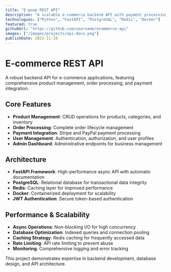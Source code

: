 ```yaml
---
title: "E-poop REST API"
description: "A scalable e-commerce backend API with payment processing and inventory management"
technologies: ["Python", "FastAPI", "PostgreSQL", "Redis", "Docker"]
featured: true 
githubUrl: "https://github.com/username/ecommerce-api"
images: ["/images/projects/api-docs.png"]
publishDate: 2023-11-20
---
```


# E-commerce REST API

A robust backend API for e-commerce applications, featuring comprehensive product management, order processing, and payment integration.

## Core Features

- **Product Management**: CRUD operations for products, categories, and inventory
- **Order Processing**: Complete order lifecycle management
- **Payment Integration**: Stripe and PayPal payment processing
- **User Management**: Authentication, authorization, and user profiles
- **Admin Dashboard**: Administrative endpoints for business management

## Architecture

- **FastAPI Framework**: High-performance async API with automatic documentation
- **PostgreSQL**: Relational database for transactional data integrity
- **Redis**: Caching layer for improved performance
- **Docker**: Containerized deployment for scalability
- **JWT Authentication**: Secure token-based authentication

## Performance & Scalability

- **Async Operations**: Non-blocking I/O for high concurrency
- **Database Optimization**: Indexed queries and connection pooling
- **Caching Strategy**: Redis caching for frequently accessed data
- **Rate Limiting**: API rate limiting to prevent abuse
- **Monitoring**: Comprehensive logging and error tracking

This project demonstrates expertise in backend development, database design, and API architecture.